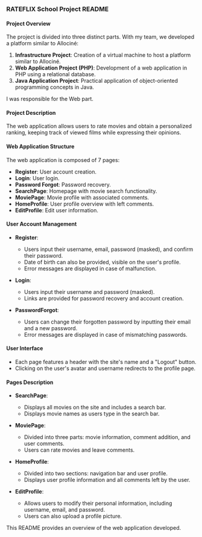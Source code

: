 ### RATEFLIX School Project README

#### Project Overview
The project is divided into three distinct parts. With my team, we developed a platform similar to Allociné:

1. **Infrastructure Project**: Creation of a virtual machine to host a platform similar to Allociné.
2. **Web Application Project (PHP)**: Development of a web application in PHP using a relational database.
3. **Java Application Project**: Practical application of object-oriented programming concepts in Java.

I was responsible for the Web part.

#### Project Description
The web application allows users to rate movies and obtain a personalized ranking, keeping track of viewed films while expressing their opinions.

#### Web Application Structure
The web application is composed of 7 pages:

- **Register**: User account creation.
- **Login**: User login.
- **Password Forgot**: Password recovery.
- **SearchPage**: Homepage with movie search functionality.
- **MoviePage**: Movie profile with associated comments.
- **HomeProfile**: User profile overview with left comments.
- **EditProfile**: Edit user information.

#### User Account Management
- **Register**:
  - Users input their username, email, password (masked), and confirm their password.
  - Date of birth can also be provided, visible on the user's profile.
  - Error messages are displayed in case of malfunction.

- **Login**:
  - Users input their username and password (masked).
  - Links are provided for password recovery and account creation.

- **PasswordForgot**:
  - Users can change their forgotten password by inputting their email and a new password.
  - Error messages are displayed in case of mismatching passwords.

#### User Interface
- Each page features a header with the site's name and a "Logout" button.
- Clicking on the user's avatar and username redirects to the profile page.

#### Pages Description
- **SearchPage**:
  - Displays all movies on the site and includes a search bar.
  - Displays movie names as users type in the search bar.

- **MoviePage**:
  - Divided into three parts: movie information, comment addition, and user comments.
  - Users can rate movies and leave comments.

- **HomeProfile**:
  - Divided into two sections: navigation bar and user profile.
  - Displays user profile information and all comments left by the user.

- **EditProfile**:
  - Allows users to modify their personal information, including username, email, and password.
  - Users can also upload a profile picture.

This README provides an overview of the web application developed.
